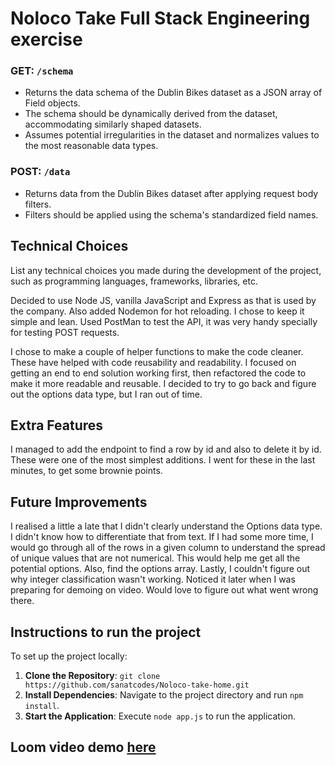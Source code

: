 # Noloco Take Full Stack Engineering exercise

### GET: `/schema`

- Returns the data schema of the Dublin Bikes dataset as a JSON array of Field objects.
- The schema should be dynamically derived from the dataset, accommodating similarly shaped datasets.
- Assumes potential irregularities in the dataset and normalizes values to the most reasonable data types.

### POST: `/data`

- Returns data from the Dublin Bikes dataset after applying request body filters.
- Filters should be applied using the schema's standardized field names.

## Technical Choices

List any technical choices you made during the development of the project, such as programming languages, frameworks, libraries, etc.

Decided to use Node JS, vanilla JavaScript and Express as that is used by the company. Also added Nodemon for hot reloading. I chose to keep it simple and lean. Used PostMan to test the API, it was very handy specially for testing POST requests.

I chose to make a couple of helper functions to make the code cleaner. These have helped with code reusability and readability. I focused on getting an end to end solution working first, then refactored the code to make it more readable and reusable. I decided to try to go back and figure out the options data type, but I ran out of time.

## Extra Features

I managed to add the endpoint to find a row by id and also to delete it by id. These were one of the most simplest additions. I went for these in the last minutes, to get some brownie points.

## Future Improvements

I realised a little a late that I didn't clearly understand the Options data type. I didn't know how to differentiate that from text. If I had some more time, I would go through all of the rows in a given column to understand the spread of unique values that are not numerical. This would help me get all the potential options. Also, find the options array. Lastly, I couldn't figure out why integer classification wasn't working. Noticed it later when I was preparing for demoing on video. Would love to figure out what went wrong there.

## Instructions to run the project

To set up the project locally:

1. **Clone the Repository**: `git clone https://github.com/sanatcodes/Noloco-take-home.git`
2. **Install Dependencies**: Navigate to the project directory and run `npm install`.
3. **Start the Application**: Execute `node app.js` to run the application.

## Loom video demo [here](https://www.loom.com/share/eead62a3a65a44fca6d9e3c78988af96?sid=5878aba2-2282-4a96-8ad0-0eb67e5bfb7b)
